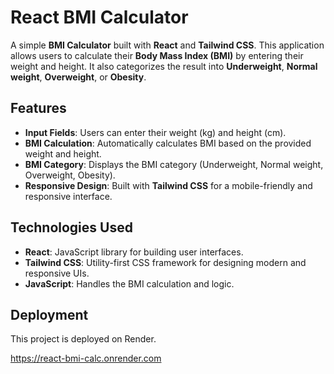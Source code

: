 # React BMI Calculator

A simple **BMI Calculator** built with **React** and **Tailwind CSS**. This application allows users to calculate their **Body Mass Index (BMI)** by entering their weight and height. It also categorizes the result into **Underweight**, **Normal weight**, **Overweight**, or **Obesity**.

## Features

- **Input Fields**: Users can enter their weight (kg) and height (cm).
- **BMI Calculation**: Automatically calculates BMI based on the provided weight and height.
- **BMI Category**: Displays the BMI category (Underweight, Normal weight, Overweight, Obesity).
- **Responsive Design**: Built with **Tailwind CSS** for a mobile-friendly and responsive interface.

## Technologies Used

- **React**: JavaScript library for building user interfaces.
- **Tailwind CSS**: Utility-first CSS framework for designing modern and responsive UIs.
- **JavaScript**: Handles the BMI calculation and logic.


## Deployment

This project is deployed on Render.

https://react-bmi-calc.onrender.com
